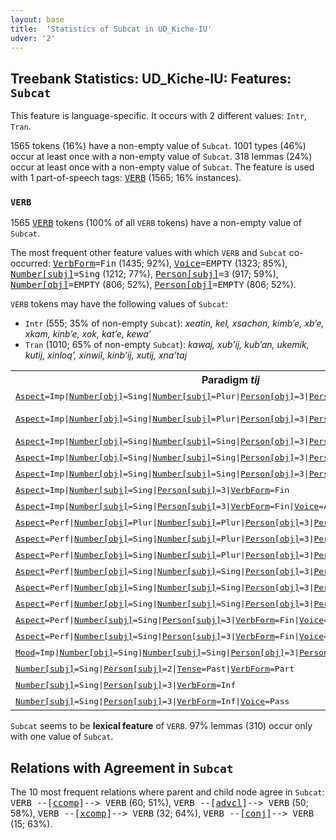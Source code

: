 ```yaml
---
layout: base
title:  'Statistics of Subcat in UD_Kiche-IU'
udver: '2'
---
```


## Treebank Statistics: UD_Kiche-IU: Features: `Subcat`

This feature is language-specific.
It occurs with 2 different values: `Intr`, `Tran`.

1565 tokens (16%) have a non-empty value of `Subcat`.
1001 types (46%) occur at least once with a non-empty value of `Subcat`.
318 lemmas (24%) occur at least once with a non-empty value of `Subcat`.
The feature is used with 1 part-of-speech tags: <tt><a href="quc_iu-pos-VERB.html">VERB</a></tt> (1565; 16% instances).

### `VERB`

1565 <tt><a href="quc_iu-pos-VERB.html">VERB</a></tt> tokens (100% of all `VERB` tokens) have a non-empty value of `Subcat`.

The most frequent other feature values with which `VERB` and `Subcat` co-occurred: <tt><a href="quc_iu-feat-VerbForm.html">VerbForm</a></tt><tt>=Fin</tt> (1435; 92%), <tt><a href="quc_iu-feat-Voice.html">Voice</a></tt><tt>=EMPTY</tt> (1323; 85%), <tt><a href="quc_iu-feat-Number-subj.html">Number[subj]</a></tt><tt>=Sing</tt> (1212; 77%), <tt><a href="quc_iu-feat-Person-subj.html">Person[subj]</a></tt><tt>=3</tt> (917; 59%), <tt><a href="quc_iu-feat-Number-obj.html">Number[obj]</a></tt><tt>=EMPTY</tt> (806; 52%), <tt><a href="quc_iu-feat-Person-obj.html">Person[obj]</a></tt><tt>=EMPTY</tt> (806; 52%).

`VERB` tokens may have the following values of `Subcat`:

* `Intr` (555; 35% of non-empty `Subcat`): <em>xeatin, kel, xsachon, kimbʼe, xbʼe, xkam, kinbʼe, xok, katʼe, kewaʼ</em>
* `Tran` (1010; 65% of non-empty `Subcat`): <em>kawaj, xubʼij, kubʼan, ukemik, kutij, xinloqʼ, xinwil, kinbʼij, xutij, xnaʼtaj</em>

<table>
  <tr><th>Paradigm <i>tij</i></th><th><tt>Intr</tt></th><th><tt>Tran</tt></th></tr>
  <tr><td><tt><tt><a href="quc_iu-feat-Aspect.html">Aspect</a></tt><tt>=Imp</tt>|<tt><a href="quc_iu-feat-Number-obj.html">Number[obj]</a></tt><tt>=Sing</tt>|<tt><a href="quc_iu-feat-Number-subj.html">Number[subj]</a></tt><tt>=Plur</tt>|<tt><a href="quc_iu-feat-Person-obj.html">Person[obj]</a></tt><tt>=3</tt>|<tt><a href="quc_iu-feat-Person-subj.html">Person[subj]</a></tt><tt>=1</tt>|<tt><a href="quc_iu-feat-VerbForm.html">VerbForm</a></tt><tt>=Fin</tt></tt></td><td></td><td><em>kaqatij</em></td></tr>
  <tr><td><tt><tt><a href="quc_iu-feat-Aspect.html">Aspect</a></tt><tt>=Imp</tt>|<tt><a href="quc_iu-feat-Number-obj.html">Number[obj]</a></tt><tt>=Sing</tt>|<tt><a href="quc_iu-feat-Number-subj.html">Number[subj]</a></tt><tt>=Plur</tt>|<tt><a href="quc_iu-feat-Person-obj.html">Person[obj]</a></tt><tt>=3</tt>|<tt><a href="quc_iu-feat-Person-subj.html">Person[subj]</a></tt><tt>=3</tt>|<tt><a href="quc_iu-feat-VerbForm.html">VerbForm</a></tt><tt>=Fin</tt></tt></td><td></td><td><em>kakitij, kkitij</em></td></tr>
  <tr><td><tt><tt><a href="quc_iu-feat-Aspect.html">Aspect</a></tt><tt>=Imp</tt>|<tt><a href="quc_iu-feat-Number-obj.html">Number[obj]</a></tt><tt>=Sing</tt>|<tt><a href="quc_iu-feat-Number-subj.html">Number[subj]</a></tt><tt>=Sing</tt>|<tt><a href="quc_iu-feat-Person-obj.html">Person[obj]</a></tt><tt>=3</tt>|<tt><a href="quc_iu-feat-Person-subj.html">Person[subj]</a></tt><tt>=1</tt>|<tt><a href="quc_iu-feat-VerbForm.html">VerbForm</a></tt><tt>=Fin</tt></tt></td><td></td><td><em>kintij</em></td></tr>
  <tr><td><tt><tt><a href="quc_iu-feat-Aspect.html">Aspect</a></tt><tt>=Imp</tt>|<tt><a href="quc_iu-feat-Number-obj.html">Number[obj]</a></tt><tt>=Sing</tt>|<tt><a href="quc_iu-feat-Number-subj.html">Number[subj]</a></tt><tt>=Sing</tt>|<tt><a href="quc_iu-feat-Person-obj.html">Person[obj]</a></tt><tt>=3</tt>|<tt><a href="quc_iu-feat-Person-subj.html">Person[subj]</a></tt><tt>=2</tt>|<tt><a href="quc_iu-feat-VerbForm.html">VerbForm</a></tt><tt>=Fin</tt></tt></td><td></td><td><em>katij</em></td></tr>
  <tr><td><tt><tt><a href="quc_iu-feat-Aspect.html">Aspect</a></tt><tt>=Imp</tt>|<tt><a href="quc_iu-feat-Number-obj.html">Number[obj]</a></tt><tt>=Sing</tt>|<tt><a href="quc_iu-feat-Number-subj.html">Number[subj]</a></tt><tt>=Sing</tt>|<tt><a href="quc_iu-feat-Person-obj.html">Person[obj]</a></tt><tt>=3</tt>|<tt><a href="quc_iu-feat-Person-subj.html">Person[subj]</a></tt><tt>=3</tt>|<tt><a href="quc_iu-feat-VerbForm.html">VerbForm</a></tt><tt>=Fin</tt></tt></td><td></td><td><em>kutij</em></td></tr>
  <tr><td><tt><tt><a href="quc_iu-feat-Aspect.html">Aspect</a></tt><tt>=Imp</tt>|<tt><a href="quc_iu-feat-Number-subj.html">Number[subj]</a></tt><tt>=Sing</tt>|<tt><a href="quc_iu-feat-Person-subj.html">Person[subj]</a></tt><tt>=3</tt>|<tt><a href="quc_iu-feat-VerbForm.html">VerbForm</a></tt><tt>=Fin</tt></tt></td><td><em>Ktij</em></td><td></td></tr>
  <tr><td><tt><tt><a href="quc_iu-feat-Aspect.html">Aspect</a></tt><tt>=Imp</tt>|<tt><a href="quc_iu-feat-Number-subj.html">Number[subj]</a></tt><tt>=Sing</tt>|<tt><a href="quc_iu-feat-Person-subj.html">Person[subj]</a></tt><tt>=3</tt>|<tt><a href="quc_iu-feat-VerbForm.html">VerbForm</a></tt><tt>=Fin</tt>|<tt><a href="quc_iu-feat-Voice.html">Voice</a></tt><tt>=AgFoc</tt></tt></td><td></td><td><em>ktijow</em></td></tr>
  <tr><td><tt><tt><a href="quc_iu-feat-Aspect.html">Aspect</a></tt><tt>=Perf</tt>|<tt><a href="quc_iu-feat-Number-obj.html">Number[obj]</a></tt><tt>=Plur</tt>|<tt><a href="quc_iu-feat-Number-subj.html">Number[subj]</a></tt><tt>=Plur</tt>|<tt><a href="quc_iu-feat-Person-obj.html">Person[obj]</a></tt><tt>=3</tt>|<tt><a href="quc_iu-feat-Person-subj.html">Person[subj]</a></tt><tt>=3</tt>|<tt><a href="quc_iu-feat-VerbForm.html">VerbForm</a></tt><tt>=Fin</tt></tt></td><td></td><td><em>xekitij</em></td></tr>
  <tr><td><tt><tt><a href="quc_iu-feat-Aspect.html">Aspect</a></tt><tt>=Perf</tt>|<tt><a href="quc_iu-feat-Number-obj.html">Number[obj]</a></tt><tt>=Sing</tt>|<tt><a href="quc_iu-feat-Number-subj.html">Number[subj]</a></tt><tt>=Plur</tt>|<tt><a href="quc_iu-feat-Person-obj.html">Person[obj]</a></tt><tt>=3</tt>|<tt><a href="quc_iu-feat-Person-subj.html">Person[subj]</a></tt><tt>=1</tt>|<tt><a href="quc_iu-feat-VerbForm.html">VerbForm</a></tt><tt>=Fin</tt></tt></td><td></td><td><em>Xqatij</em></td></tr>
  <tr><td><tt><tt><a href="quc_iu-feat-Aspect.html">Aspect</a></tt><tt>=Perf</tt>|<tt><a href="quc_iu-feat-Number-obj.html">Number[obj]</a></tt><tt>=Sing</tt>|<tt><a href="quc_iu-feat-Number-subj.html">Number[subj]</a></tt><tt>=Plur</tt>|<tt><a href="quc_iu-feat-Person-obj.html">Person[obj]</a></tt><tt>=3</tt>|<tt><a href="quc_iu-feat-Person-subj.html">Person[subj]</a></tt><tt>=3</tt>|<tt><a href="quc_iu-feat-VerbForm.html">VerbForm</a></tt><tt>=Fin</tt></tt></td><td></td><td><em>xkitij</em></td></tr>
  <tr><td><tt><tt><a href="quc_iu-feat-Aspect.html">Aspect</a></tt><tt>=Perf</tt>|<tt><a href="quc_iu-feat-Number-obj.html">Number[obj]</a></tt><tt>=Sing</tt>|<tt><a href="quc_iu-feat-Number-subj.html">Number[subj]</a></tt><tt>=Sing</tt>|<tt><a href="quc_iu-feat-Person-obj.html">Person[obj]</a></tt><tt>=3</tt>|<tt><a href="quc_iu-feat-Person-subj.html">Person[subj]</a></tt><tt>=1</tt>|<tt><a href="quc_iu-feat-VerbForm.html">VerbForm</a></tt><tt>=Fin</tt></tt></td><td></td><td><em>Xintij</em></td></tr>
  <tr><td><tt><tt><a href="quc_iu-feat-Aspect.html">Aspect</a></tt><tt>=Perf</tt>|<tt><a href="quc_iu-feat-Number-obj.html">Number[obj]</a></tt><tt>=Sing</tt>|<tt><a href="quc_iu-feat-Number-subj.html">Number[subj]</a></tt><tt>=Sing</tt>|<tt><a href="quc_iu-feat-Person-obj.html">Person[obj]</a></tt><tt>=3</tt>|<tt><a href="quc_iu-feat-Person-subj.html">Person[subj]</a></tt><tt>=2</tt>|<tt><a href="quc_iu-feat-VerbForm.html">VerbForm</a></tt><tt>=Fin</tt></tt></td><td></td><td><em>Xatij</em></td></tr>
  <tr><td><tt><tt><a href="quc_iu-feat-Aspect.html">Aspect</a></tt><tt>=Perf</tt>|<tt><a href="quc_iu-feat-Number-obj.html">Number[obj]</a></tt><tt>=Sing</tt>|<tt><a href="quc_iu-feat-Number-subj.html">Number[subj]</a></tt><tt>=Sing</tt>|<tt><a href="quc_iu-feat-Person-obj.html">Person[obj]</a></tt><tt>=3</tt>|<tt><a href="quc_iu-feat-Person-subj.html">Person[subj]</a></tt><tt>=3</tt>|<tt><a href="quc_iu-feat-VerbForm.html">VerbForm</a></tt><tt>=Fin</tt></tt></td><td></td><td><em>xutij</em></td></tr>
  <tr><td><tt><tt><a href="quc_iu-feat-Aspect.html">Aspect</a></tt><tt>=Perf</tt>|<tt><a href="quc_iu-feat-Number-subj.html">Number[subj]</a></tt><tt>=Sing</tt>|<tt><a href="quc_iu-feat-Person-subj.html">Person[subj]</a></tt><tt>=3</tt>|<tt><a href="quc_iu-feat-VerbForm.html">VerbForm</a></tt><tt>=Fin</tt>|<tt><a href="quc_iu-feat-Voice.html">Voice</a></tt><tt>=AgFoc</tt></tt></td><td></td><td><em>xtijow</em></td></tr>
  <tr><td><tt><tt><a href="quc_iu-feat-Aspect.html">Aspect</a></tt><tt>=Perf</tt>|<tt><a href="quc_iu-feat-Number-subj.html">Number[subj]</a></tt><tt>=Sing</tt>|<tt><a href="quc_iu-feat-Person-subj.html">Person[subj]</a></tt><tt>=3</tt>|<tt><a href="quc_iu-feat-VerbForm.html">VerbForm</a></tt><tt>=Fin</tt>|<tt><a href="quc_iu-feat-Voice.html">Voice</a></tt><tt>=Pass</tt></tt></td><td></td><td><em>Xtij</em></td></tr>
  <tr><td><tt><tt><a href="quc_iu-feat-Mood.html">Mood</a></tt><tt>=Imp</tt>|<tt><a href="quc_iu-feat-Number-obj.html">Number[obj]</a></tt><tt>=Sing</tt>|<tt><a href="quc_iu-feat-Number-subj.html">Number[subj]</a></tt><tt>=Sing</tt>|<tt><a href="quc_iu-feat-Person-obj.html">Person[obj]</a></tt><tt>=3</tt>|<tt><a href="quc_iu-feat-Person-subj.html">Person[subj]</a></tt><tt>=2</tt>|<tt><a href="quc_iu-feat-Polarity.html">Polarity</a></tt><tt>=Neg</tt></tt></td><td></td><td><em>matij</em></td></tr>
  <tr><td><tt><tt><a href="quc_iu-feat-Number-subj.html">Number[subj]</a></tt><tt>=Sing</tt>|<tt><a href="quc_iu-feat-Person-subj.html">Person[subj]</a></tt><tt>=2</tt>|<tt><a href="quc_iu-feat-Tense.html">Tense</a></tt><tt>=Past</tt>|<tt><a href="quc_iu-feat-VerbForm.html">VerbForm</a></tt><tt>=Part</tt></tt></td><td></td><td><em>atijom</em></td></tr>
  <tr><td><tt><tt><a href="quc_iu-feat-Number-subj.html">Number[subj]</a></tt><tt>=Sing</tt>|<tt><a href="quc_iu-feat-Person-subj.html">Person[subj]</a></tt><tt>=3</tt>|<tt><a href="quc_iu-feat-VerbForm.html">VerbForm</a></tt><tt>=Inf</tt></tt></td><td></td><td><em>utijik</em></td></tr>
  <tr><td><tt><tt><a href="quc_iu-feat-Number-subj.html">Number[subj]</a></tt><tt>=Sing</tt>|<tt><a href="quc_iu-feat-Person-subj.html">Person[subj]</a></tt><tt>=3</tt>|<tt><a href="quc_iu-feat-VerbForm.html">VerbForm</a></tt><tt>=Inf</tt>|<tt><a href="quc_iu-feat-Voice.html">Voice</a></tt><tt>=Pass</tt></tt></td><td></td><td><em>utijik</em></td></tr>
</table>

`Subcat` seems to be **lexical feature** of `VERB`. 97% lemmas (310) occur only with one value of `Subcat`.

## Relations with Agreement in `Subcat`

The 10 most frequent relations where parent and child node agree in `Subcat`:
<tt>VERB --[<tt><a href="quc_iu-dep-ccomp.html">ccomp</a></tt>]--> VERB</tt> (60; 51%),
<tt>VERB --[<tt><a href="quc_iu-dep-advcl.html">advcl</a></tt>]--> VERB</tt> (50; 58%),
<tt>VERB --[<tt><a href="quc_iu-dep-xcomp.html">xcomp</a></tt>]--> VERB</tt> (32; 64%),
<tt>VERB --[<tt><a href="quc_iu-dep-conj.html">conj</a></tt>]--> VERB</tt> (15; 63%).


